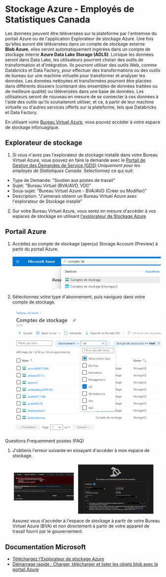 # Stockage Azure - Employés de Statistiques Canada

Les données peuvent être téléversées sur la plateforme par l'entremise du portail Azure ou de l'application Explorateur de stockage Azure. Une
fois qu'elles auront été téléversées dans un compte de stockage externe **Blob Azure**, elles seront automatiquement ingérées dans un compte de
stockage interne **Azure Data Lake Storage (ADLS)**. Lorsque les données seront dans Data Lake, les utilisateurs pourront choisir des outils de
transformation et d'intégration. Ils pourront utiliser des outils Web, comme Databricks et Data Factory, pour effectuer des transformations ou
des outils de bureau sur une machine virtuelle pour transformer et analyser les données. Les données nettoyées et transformées pourront
être placées dans différents dossiers (contenant des ensembles de données traitées ou de meilleure qualité) ou téléversées dans une base
de données. Les utilisateurs seront de nouveau en mesure de se connecter à ces données à l'aide des outils qu'ils souhaiteront utiliser, et ce, à
partir de leur machine virtuelle ou d'autres services offerts sur la plateforme, tels que Databricks et Data Factory.

En utilisant votre [Bureau Virtuel Azure](BVA.md), vous pouvez accéder à votre espace de stockage infonuagique.

## Explorateur de stockage

1. Si vous n'avez pas l'explorateur de stockage installé dans votre Bureau Virtuel Azure, vous pouvez en faire la demande avec le  [Portail de Gestion des Demandes de Service (GDS)](https://srm.statcan.ca/) _Uniquement pour les employés de Statistiques Canada_. Selectionnez ce qui suit:
-  Type de Demande: "Soutien aux postes de travail"
-  Sujet: "Bureau Virtuel (BVA/AVD, VDI)"
-  Sous-sujet: "Bureau Virtuel Azure - BVA/AVD (Créer ou Modifier)"
-  Description: "J'aimerais obtenir un Bureau Virtuel Azure avec l'explorateur de Stockage installé"

2. Sur votre Bureau Virtuel Azure, vous serez en mesure d'accéder à vos espaces de stockage en utilisant [l'explorateur de Stockage Azure](AzureStorageExplorer.md)

## Portail Azure 

1.  Accédez au compte de stockage (aperçu) Storage Account (Preview) à partir du portail Azure.

    ![boîte de recherche du portail Azure](images/StorageExplorerSearchPortal.png)

2.  Sélectionnez votre type d'abonnement, puis naviguez dans votre compte de stockage.

    ![comptes de stockage](images/StorageExplorerPortalPreview.PNG)


Questions Frequemment posées (FAQ)
1. J'obtiens l'erreur suivante en essayant d'accéder à mon espace de stockage.

   ![espace de stockage](images/StorageOutsideAVDorVM.png)
   Assurez vous d'accéder à l'espace de stockage à partir de votre Bureau Virtuel Azure (BVA) et non directement à partir de votre appareil de travail fourni par le gouvernement.



## Documentation Microsoft

- [Téléchargez l'Explorateur de stockage Azure](https://azure.microsoft.com/fr-fr/features/storage-explorer/)
- [Démarrage rapide : Charger, télécharger et lister les objets blob avec le portail Azure](https://docs.microsoft.com/fr-fr/azure/storage/blobs/storage-quickstart-blobs-portal)



<!-- 2. Launch Azure Storage Explorer from the Start menu.

      ![Microsoft Azure Storage Explorer](images/AzureStorageExplorer.png)

3. Login with your Azure Account.  

   ![Connect using Azure Account](images/AzureStorageConnectionCloudVM1.png)  

4. Enter your credentials

   ![Use your Credentials](images/AzureStorageConnectionCloudVM2.png)  
 -->



<!-- ## Storage Explorer - Network B VDI
_This section is for Statistics Canada employees who need to upload data from Network B._  
1. Download the [Azure Storage Explorer](https://azure.microsoft.com/en-us/features/storage-explorer/) application, and install it on your Network B VDI. 
2. Launch Azure Storage Explorer from the Start menu.  
3. On a Network B VDI, you can only access your storage account with a temporary SAS token. Please contact the support team through the Slack channel to obtain one.  

**Note:** See the [FAQ](FAQ.md) for information on configuring Network B proxy settings.

## Microsoft Documentation
- [Azure Storage Explorer Download](https://azure.microsoft.com/en-us/features/storage-explorer/)  
- [Quickstart: Upload, download, and list blobs with the Azure portal](https://docs.microsoft.com/en-us/azure/storage/blobs/storage-quickstart-blobs-portal)  -->

